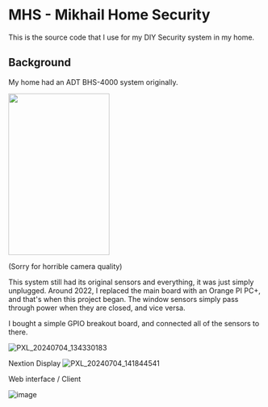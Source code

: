 # MHS - Mikhail Home Security

This is the source code that I use for my DIY Security system in my home. 

## Background
My home had an ADT BHS-4000 system originally.

<img src="https://github.com/MishaProductions/SecuritySystem/assets/106913236/27c754fa-6541-4767-92e9-333826467a53" width="200" height="320"/>

(Sorry for horrible camera quality)

This system still had its original sensors and everything, it was just simply unplugged. Around 2022, I replaced the main board with an Orange PI PC+, and that's when this project began. The window sensors simply pass through power when they are closed, and vice versa.

I bought a simple GPIO breakout board, and connected all of the sensors to there.

![PXL_20240704_134330183](https://github.com/MishaProductions/SecuritySystem/assets/106913236/fb660af7-210a-40f9-b868-b60d4197498b)

Nextion Display
![PXL_20240704_141844541](https://github.com/MishaProductions/SecuritySystem/assets/106913236/e720de5c-fb7e-4193-9310-7bed6e164efd)

Web interface / Client

![image](https://github.com/MishaProductions/SecuritySystem/assets/106913236/1922e334-e2f7-42f4-bac8-75ac2193eb4d)
